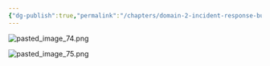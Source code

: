 ```yaml
---
{"dg-publish":true,"permalink":"/chapters/domain-2-incident-response-business-continuity-and-disaster-recovery-concepts/domain-2-incident-response-business-continuity-and-disaster-recovery-concepts/2-6-the-goal-of-disaster-recovery/","noteIcon":""}
---
```



![pasted_image_74.png](/img/user/pasted_image_74.png)

![pasted_image_75.png](/img/user/pasted_image_75.png)
